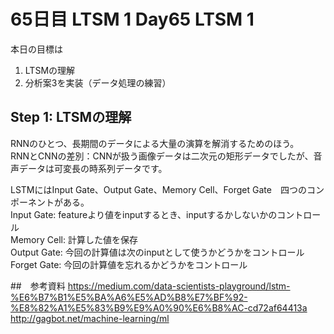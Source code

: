 # 65日目 LTSM 1 Day65 LTSM 1

本日の目標は
1. LTSMの理解
2. 分析案3を実装（データ処理の練習）

## Step 1: LTSMの理解
RNNのひとつ、長期間のデータによる大量の演算を解消するためのほう。    
RNNとCNNの差別：CNNが扱う画像データは二次元の矩形データでしたが、音声データは可変長の時系列データです。  

LSTMにはInput Gate、Output Gate、Memory Cell、Forget Gate　四つのコンポーネントがある。  
Input Gate: featureより値をinputするとき、inputするかしないかのコントロール  
Memory Cell: 計算した値を保存  
Output Gate: 今回の計算値は次のinputとして使うかどうかをコントロール  
Forget Gate: 今回の計算値を忘れるかどうかをコントロール  


##　参考資料
https://medium.com/data-scientists-playground/lstm-%E6%B7%B1%E5%BA%A6%E5%AD%B8%E7%BF%92-%E8%82%A1%E5%83%B9%E9%A0%90%E6%B8%AC-cd72af64413a
http://gagbot.net/machine-learning/ml
